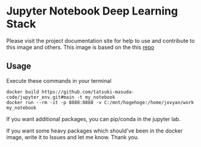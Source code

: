 # Jupyter Notebook Deep Learning Stack

Please visit the project documentation site for help to use and contribute to this image and others.
This image is based on the this <a href=https://github.com/jupyter/docker-stacks/tree/main/datascience-notebook>repo</a>

## Usage

Execute these commands in your terminal

```
docker build https://github.com/tatsuki-masuda-code/jupyter_env.git#main -t my_notebook
docker run --rm -it -p 8888:8888 -v C:/mnt/hogehoge:/home/jovyan/work my_notebook
```

If you want additional packages, you can pip/conda in the jupyter lab.

If you want some heavy packages which should've been in the docker image, write it to Issues and let me know.
Thank you.



